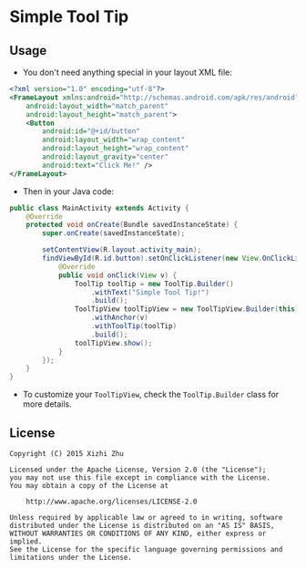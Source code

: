 Simple Tool Tip
===============

Usage
-------
* You don't need anything special in your layout XML file:
```xml
<?xml version="1.0" encoding="utf-8"?>
<FrameLayout xmlns:android="http://schemas.android.com/apk/res/android"
    android:layout_width="match_parent"
    android:layout_height="match_parent">
    <Button
        android:id="@+id/button"
        android:layout_width="wrap_content"
        android:layout_height="wrap_content"
        android:layout_gravity="center"
        android:text="Click Me!" />
</FrameLayout>
```
* Then in your Java code:
```java
public class MainActivity extends Activity {
    @Override
    protected void onCreate(Bundle savedInstanceState) {
        super.onCreate(savedInstanceState);

        setContentView(R.layout.activity_main);
        findViewById(R.id.button).setOnClickListener(new View.OnClickListener() {
            @Override
            public void onClick(View v) {
                ToolTip toolTip = new ToolTip.Builder()
                    .withText("Simple Tool Tip!")
                    .build();
                ToolTipView toolTipView = new ToolTipView.Builder(this)
                    .withAnchor(v)
                    .withToolTip(toolTip)
                    .build();
                toolTipView.show();
            }
        });
    }
}
```
* To customize your `ToolTipView`, check the `ToolTip.Builder` class for more details.

License
-------
    Copyright (C) 2015 Xizhi Zhu

    Licensed under the Apache License, Version 2.0 (the "License");
    you may not use this file except in compliance with the License.
    You may obtain a copy of the License at

        http://www.apache.org/licenses/LICENSE-2.0

    Unless required by applicable law or agreed to in writing, software
    distributed under the License is distributed on an "AS IS" BASIS,
    WITHOUT WARRANTIES OR CONDITIONS OF ANY KIND, either express or implied.
    See the License for the specific language governing permissions and
    limitations under the License.
